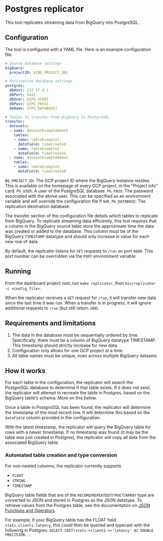 # Postgres replicator

This tool replicates streaming data from BigQuery into PostgreSQL.

## Configuration

The tool is configured with a YAML file. Here is an example configuration file:

```yaml
# Source database settings
bigQuery:
  projectID: ${BQ_PROJECT_ID}

# Destination database settings
postgres:
  dbHost: 172.17.0.1
  dbPort: 5432
  dbUser: ${PG_USER}
  dbPass: ${PG_PASS}
  dbName: ${PG_DATABASE}

# Tables to transfer from BigQuery to PostgreSQL
transfer:
  datasets:
  - name: datasetExampleName1
    tables:
    - name: tableExample1
      dateField: timeCreated
    - name: tableExample2
      dateField: timeCreated
  - name: datasetExampleName2
    tables:
    - name: tableExample3
      dateField: timeCreated
```

`BQ_PROJECT_ID`: The GCP project ID where the BigQuery instance resides. This is
available on the homepage of every GCP project, in the "Project info" card.
`PG_USER`: A user of the PostgreSQL database. `PG_PASS`: The password associated
with the above user. This can be specified as an environment variable and will
override the configuration file if set. `PG_DATABASE`: The replication
destination database.

The transfer section of the configuration file details which tables to replicate
from BigQuery. To replicate streaming data efficiently, this tool requires that
a column in the BigQuery source table store the approximate time the data was
created or added to the database. This column must be of the BigQuery
`TIMESTAMP` datatype and should only increase in value for each new row of data.

By default, the replicator listens for `GET` requests to `/run` on port `8080`.
This port number can be overridden via the `PORT` environment variable.

## Running

From the dashboard project root, run `make replicator`, then
`bin/replicator -c <config_file>`.

When the replicator receives a `GET` request for `/run`, it will transfer new
data since the last time it was run. When a transfer is in progress, it will
ignore additional requests to `/run` (but still return `200`).

## Requirements and limitations

1. The data in the database must be sequentially ordered by time. Specifically,
   there must be a column of BigQuery datatype TIMESTAMP. This timestamp should
   strictly increase for new data.
1. Configuration only allows for one GCP project at a time.
1. All table names must be unique, even across multiple BigQuery datasets

## How it works

For each table in the configuration, the replicator will search the PostgreSQL
database to determine if that table exists. If it does not exist, the replicator
will attempt to recreate the table in Postgres, based on the BigQuery table's
schema. More on this below.

Once a table in PostgreSQL has been found, the replicator will determine the
timestamp of the most recent row. It will determine this based on the
`dateField` column provided in the configuration.

With the latest timestamp, the replicator will query the BigQuery table for rows
with a newer timestamp. If no timestamp was found (it may be the table was just
created in Postgres), the replicator will copy all data from the associated
BigQuery table.

### Automated table creation and type conversion

For non-nested columns, the replicator currently supports

- `FLOAT`
- `STRING`
- `TIMESTAMP`

BigQuery table fields that are of the `RECORD`/`REPEATED`/`STRUCT`/`ARRAY` type
are converted to JSON and stored in Postgres as the JSON datatype. To retrieve
values from the Postgres table, see the documentation on [JSON Functions and
Operators][jsonfunctions].

For example, if your BigQuery table has the FLOAT field `stats.client1.latency`,
this could then be queried and typecast with the following in Postgres:
`SELECT CAST(stats->client1->>'latency' AS DOUBLE PRECISION...`

[jsonfunctions]: https://www.postgresql.org/docs/12/functions-json.html
